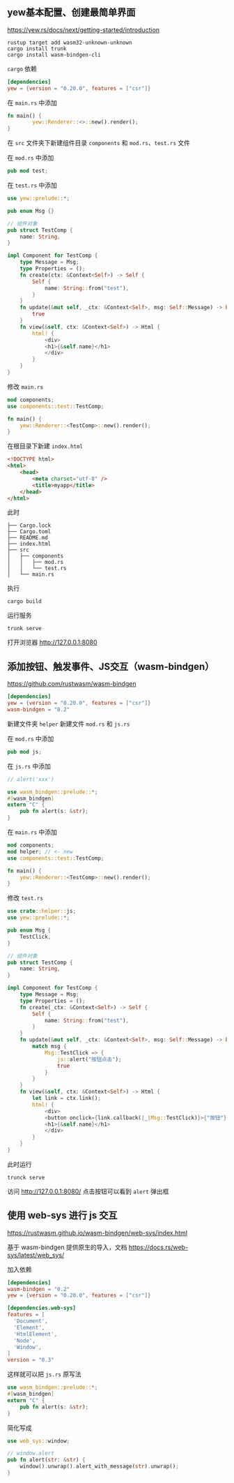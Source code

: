 ## yew基本配置、创建最简单界面

https://yew.rs/docs/next/getting-started/introduction

```shell
rustup target add wasm32-unknown-unknown
cargo install trunk
cargo install wasm-bindgen-cli
```

`cargo` 依赖

```toml
[dependencies]
yew = {version = "0.20.0", features = ["csr"]}
```

在 `main.rs` 中添加 

```rust
fn main() {
        yew::Renderer::<>::new().render();
}
```

在 `src` 文件夹下新建组件目录 `components` 和 `mod.rs`、`test.rs` 文件

在 `mod.rs` 中添加 

```rust
pub mod test;
```

在 `test.rs` 中添加

```rust
use yew::prelude::*;

pub enum Msg {}

// 组件对象
pub struct TestComp {
    name: String,
}

impl Component for TestComp {
    type Message = Msg;
    type Properties = ();
    fn create(ctx: &Context<Self>) -> Self {
        Self {
            name: String::from("test"),
        }
    }
    fn update(&mut self, _ctx: &Context<Self>, msg: Self::Message) -> bool {
        true
    }
    fn view(&self, ctx: &Context<Self>) -> Html {
        html! {
            <div>
            <h1>{&self.name}</h1>
            </div>
        }
    }
}
```

修改 `main.rs`

```rust
mod components;
use components::test::TestComp;

fn main() {
    yew::Renderer::<TestComp>::new().render();
}
```

在根目录下新建 `index.html` 

```html
<!DOCTYPE html>
<html>
    <head>
        <meta charset="utf-8" />
        <title>myapp</title>
    </head>
</html>
```

此时

```shell
├── Cargo.lock
├── Cargo.toml
├── README.md
├── index.html
├── src
│   ├── components
│   │   ├── mod.rs
│   │   └── test.rs
│   └── main.rs
```

执行 

```shell
cargo build
```

运行服务

```shell
trunk serve
```

打开浏览器  http://127.0.0.1:8080

## 添加按钮、触发事件、JS交互（wasm-bindgen）

https://github.com/rustwasm/wasm-bindgen

```toml
[dependencies]
yew = {version = "0.20.0", features = ["csr"]}
wasm-bindgen = "0.2"
```

新建文件夹 `helper` 新建文件 `mod.rs` 和 `js.rs` 

在 `mod.rs` 中添加

```rust
pub mod js;
```

在 `js.rs` 中添加 

```rust
// alert('xxx')

use wasm_bindgen::prelude::*;
#[wasm_bindgen]
extern "C" {
    pub fn alert(s: &str);
}
```

在 `main.rs` 中添加

```rust
mod components;
mod helper; // <- new
use components::test::TestComp;

fn main() {
    yew::Renderer::<TestComp>::new().render();
}
```

修改 `test.rs` 

```rust
use crate::helper::js;
use yew::prelude::*;

pub enum Msg {
    TestClick,
}

// 组件对象
pub struct TestComp {
    name: String,
}

impl Component for TestComp {
    type Message = Msg;
    type Properties = ();
    fn create(_ctx: &Context<Self>) -> Self {
        Self {
            name: String::from("test"),
        }
    }
    fn update(&mut self, _ctx: &Context<Self>, msg: Self::Message) -> bool {
        match msg {
            Msg::TestClick => {
                js::alert("按钮点击");
                true
            }
        }
    }
    fn view(&self, ctx: &Context<Self>) -> Html {
        let link = ctx.link();
        html! {
            <div>
            <button onclick={link.callback(|_|Msg::TestClick)}>{"按钮"}</button>
            <h1>{&self.name}</h1>
            </div>
        }
    }
}
```

此时运行 

```shell
trunck serve
```

访问 http://127.0.0.1:8080/ 点击按钮可以看到 `alert` 弹出框

## 使用 web-sys 进行 js 交互

https://rustwasm.github.io/wasm-bindgen/web-sys/index.html

基于 wasm-bindgen 提供原生的导入，文档 https://docs.rs/web-sys/latest/web_sys/

加入依赖

```toml
[dependencies]
wasm-bindgen = "0.2"
yew = {version = "0.20.0", features = ["csr"]}

[dependencies.web-sys]
features = [
  'Document',
  'Element',
  'HtmlElement',
  'Node',
  'Window',
]
version = "0.3"
```

这样就可以把 `js.rs` 原写法

```rust
use wasm_bindgen::prelude::*;
#[wasm_bindgen]
extern "C" {
    pub fn alert(s: &str);
}
```

简化写成 

```rust
use web_sys::window;

// window.alert
pub fn alert(str: &str) {
    window().unwrap().alert_with_message(str).unwrap();
}
```



